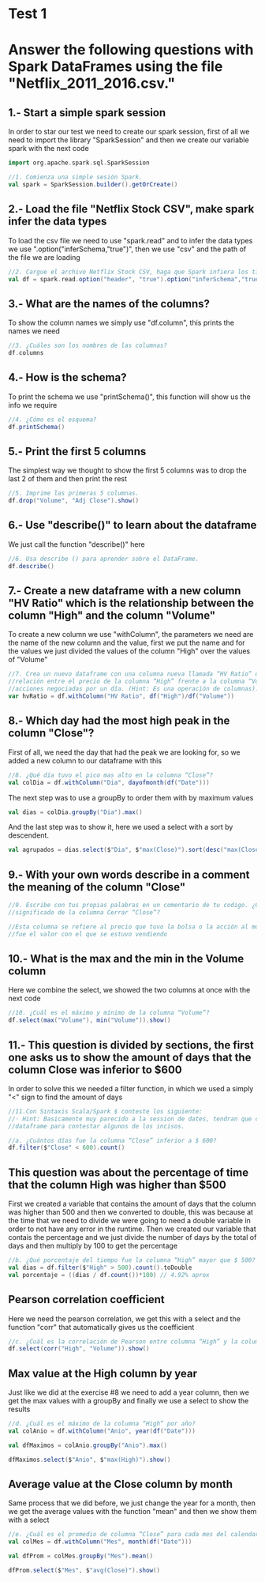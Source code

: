 # Test 1

# Answer the following questions with Spark DataFrames using the file "Netflix_2011_2016.csv."

## 1.- Start a simple spark session
In order to star our test we need to create our spark session, first of all we need to import the library "SparkSession" and then we create our variable spark with the next code

``` scala
import org.apache.spark.sql.SparkSession

//1. Comienza una simple sesión Spark.
val spark = SparkSession.builder().getOrCreate()
``` 
## 2.- Load the file "Netflix Stock CSV", make spark infer the data types
To load the csv file we need to use "spark.read" and to infer the data types we use ".option("inferSchema,"true")", then we use "csv" and the path of the file we are loading

``` scala
//2. Cargue el archivo Netflix Stock CSV, haga que Spark infiera los tipos de datos.
val df = spark.read.option("header", "true").option("inferSchema","true")csv("Spark_DataFrame/Netflix_2011_2016.csv")
```
## 3.- What are the names of the columns?
To show the column names we simply use "df.column", this prints the names we need

``` scala
//3. ¿Cuáles son los nombres de las columnas?
df.columns
```
## 4.- How is the schema?
To print the schema we use "printSchema()", this function will show us the info we require

``` scala
//4. ¿Cómo es el esquema?
df.printSchema()
```
## 5.- Print the first 5 columns
The simplest way we thought to show the first 5 columns was to drop the last 2 of them and then print the rest

``` scala
//5. Imprime las primeras 5 columnas.
df.drop("Volume", "Adj Close").show()
```
## 6.- Use "describe()" to learn about the dataframe
We just call the function "describe()" here

``` scala
//6. Usa describe () para aprender sobre el DataFrame.
df.describe()
```
## 7.- Create a new dataframe with a new column "HV Ratio" which is the relationship between the column "High" and the column "Volume"
To create a new column we use "withColumn", the parameters we need are the name of the new column and the value, first we put the name and for the values we just divided the values of the column "High" over the values of "Volume"

``` scala
//7. Crea un nuevo dataframe con una columna nueva llamada “HV Ratio” que es la
//relación entre el precio de la columna “High” frente a la columna “Volume” de
//acciones negociadas por un día. (Hint: Es una operación de columnas).
var hvRatio = df.withColumn("HV Ratio", df("High")/df("Volume"))
```

## 8.- Which day had the most high peak in the column "Close"? 
First of all, we need the day that had the peak we are looking for, so we added a new column to our dataframe with this

``` scala
//8. ¿Qué día tuvo el pico mas alto en la columna “Close”?
val colDia = df.withColumn("Dia", dayofmonth(df("Date")))
```
The next step was to use a groupBy to order them with by maximum values

``` scala
val dias = colDia.groupBy("Dia").max()
```
And the last step was to show it, here we used a select with a sort by descendent.

``` scala
val agrupados = dias.select($"Dia", $"max(Close)").sort(desc("max(Close)")).show()
``` 
## 9.- With your own words describe in a comment the meaning of the column "Close"

``` scala
//9. Escribe con tus propias palabras en un comentario de tu codigo. ¿Cuál es el
//significado de la columna Cerrar “Close”?

//Esta columna se refiere al precio que tuvo la bolsa o la acción al momento del cierre del día, 
//fue el valor con el que se estuvo vendiendo 
```
## 10.- What is the max and the min in the Volume column
Here we combine the select, we showed the two columns at once with the next code

``` scala
//10. ¿Cuál es el máximo y mínimo de la columna “Volume”?
df.select(max("Volume"), min("Volume")).show()
```
## 11.- This question is divided by sections, the first one asks us to show the amount of days that the column Close was inferior to $600
In order to solve this we needed a filter function, in which we used a simply "<" sign to find the amount of days 

``` scala
//11.Con Sintaxis Scala/Spark $ conteste los siguiente:
//◦ Hint: Basicamente muy parecido a la session de dates, tendran que crear otro
//dataframe para contestar algunos de los incisos.

//a. ¿Cuántos días fue la columna “Close” inferior a $ 600?
df.filter($"Close" < 600).count() 
```
## This question was about the percentage of time that the column High was higher than $500
First we created a variable that contains the amount of days that the column was higher than 500 and then we converted 
to double, this was because at the time that we need to divide we were going to need a double variable in order to not have any error in the runtime.
Then we created our variable that contais the percentage and we just divide the number of days by the total of days and then multiply by 100 to get the percentage

``` scala
//b. ¿Qué porcentaje del tiempo fue la columna “High” mayor que $ 500?
val dias = df.filter($"High" > 500).count().toDouble
val porcentaje = ((dias / df.count())*100) // 4.92% aprox
```
## Pearson correlation coefficient
Here we need the pearson correlation, we get this with a select and the function "corr" that automatically gives us the coefficient

``` scala
//c. ¿Cuál es la correlación de Pearson entre columna “High” y la columna “Volumen”?
df.select(corr("High", "Volume")).show()
```
## Max value at the High column by year
Just like we did at the exercise #8 we need to add a year column, then we get the max values with a groupBy and finally we use a select to show the results

``` scala
//d. ¿Cuál es el máximo de la columna “High” por año?
val colAnio = df.withColumn("Anio", year(df("Date")))

val dfMaximos = colAnio.groupBy("Anio").max()

dfMaximos.select($"Anio", $"max(High)").show()
```
## Average value at the Close column by month
Same process that we did before, we just change the year for a month, then we get the average values with the function "mean" and then we show them with a select

``` scala
//e. ¿Cuál es el promedio de columna “Close” para cada mes del calendario?
val colMes = df.withColumn("Mes", month(df("Date")))

val dfProm = colMes.groupBy("Mes").mean()

dfProm.select($"Mes", $"avg(Close)").show()
```
